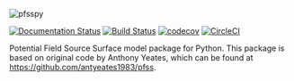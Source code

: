 ![pfsspy](https://github.com/dstansby/pfsspy/raw/master/logos/logo_rectangle.png "pfsspy")

[![Documentation Status](https://readthedocs.org/projects/pfsspy/badge/?version=latest)](https://pfsspy.readthedocs.io/en/latest/?badge=latest)
[![Build Status](https://travis-ci.org/dstansby/pfsspy.svg?branch=master)](https://travis-ci.org/dstansby/pfsspy)
[![codecov](https://codecov.io/gh/dstansby/pfsspy/branch/master/graph/badge.svg)](https://codecov.io/gh/dstansby/pfsspy)
[![CircleCI](https://circleci.com/gh/dstansby/pfsspy.svg?style=svg)](https://circleci.com/gh/dstansby/pfsspy)

Potential Field Source Surface model package for Python. This package is based on original code by Anthony Yeates, which can be found at https://github.com/antyeates1983/pfss.
